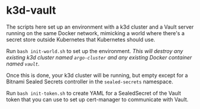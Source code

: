 # k3d-vault

The scripts here set up an environment with a k3d cluster and a Vault server
running on the same Docker network, mimicking a world where there's a secret
store outside Kubernetes that Kubernetes should use.

Run `bash init-world.sh` to set up the environment. *This will destroy any
existing k3d cluster named `argo-cluster` and any existing Docker container
named `vault`.*

Once this is done, your k3d cluster will be running, but empty except for a
Bitnami Sealed Secrets controller in the `sealed-secrets` namespace.

Run `bash init-token.sh` to create YAML for a SealedSecret of the Vault token
that you can use to set up cert-manager to communicate with Vault.
